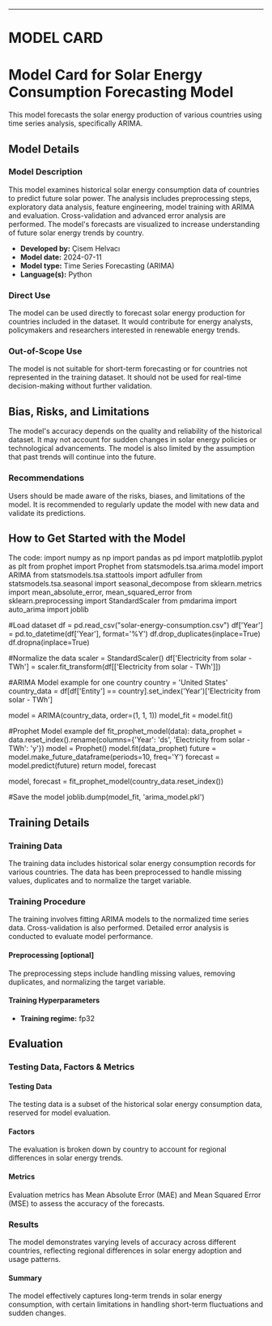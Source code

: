 ---
# MODEL CARD

# Model Card for Solar Energy Consumption Forecasting Model

This model forecasts the solar energy production of various countries using time series analysis, specifically ARIMA.

## Model Details

### Model Description

This model examines historical solar energy consumption data of countries to predict future solar power. The analysis includes preprocessing steps, exploratory data analysis, feature engineering, model training with ARIMA and evaluation. Cross-validation and advanced error analysis are performed. The model's forecasts are visualized to increase understanding of future solar energy trends by country.

- **Developed by:** Çisem Helvacı
- **Model date:** 2024-07-11
- **Model type:** Time Series Forecasting (ARIMA)
- **Language(s):** Python


### Direct Use

The model can be used directly to forecast solar energy production for countries included in the dataset. It would contribute for energy analysts, policymakers and researchers interested in renewable energy trends.

### Out-of-Scope Use

The model is not suitable for short-term forecasting or for countries not represented in the training dataset. It should not be used for real-time decision-making without further validation.

## Bias, Risks, and Limitations

The model's accuracy depends on the quality and reliability of the historical dataset. It may not account for sudden changes in solar energy policies or technological advancements. The model is also limited by the assumption that past trends will continue into the future.

### Recommendations

Users should be made aware of the risks, biases, and limitations of the model. It is recommended to regularly update the model with new data and validate its predictions.

## How to Get Started with the Model

The code:
import numpy as np
import pandas as pd
import matplotlib.pyplot as plt
from prophet import Prophet
from statsmodels.tsa.arima.model import ARIMA
from statsmodels.tsa.stattools import adfuller
from statsmodels.tsa.seasonal import seasonal_decompose
from sklearn.metrics import mean_absolute_error, mean_squared_error
from sklearn.preprocessing import StandardScaler
from pmdarima import auto_arima
import joblib

#Load dataset
df = pd.read_csv("solar-energy-consumption.csv")
df['Year'] = pd.to_datetime(df['Year'], format='%Y')
df.drop_duplicates(inplace=True)
df.dropna(inplace=True)

#Normalize the data
scaler = StandardScaler()
df['Electricity from solar - TWh'] = scaler.fit_transform(df[['Electricity from solar - TWh']])

#ARIMA Model example for one country
country = 'United States'
country_data = df[df['Entity'] == country].set_index('Year')['Electricity from solar - TWh']

model = ARIMA(country_data, order=(1, 1, 1))
model_fit = model.fit()

#Prophet Model example
def fit_prophet_model(data):
    data_prophet = data.reset_index().rename(columns={'Year': 'ds', 'Electricity from solar - TWh': 'y'})
    model = Prophet()
    model.fit(data_prophet)
    future = model.make_future_dataframe(periods=10, freq='Y')
    forecast = model.predict(future)
    return model, forecast

model, forecast = fit_prophet_model(country_data.reset_index())

#Save the model
joblib.dump(model_fit, 'arima_model.pkl')

## Training Details

### Training Data

The training data includes historical solar energy consumption records for various countries. The data has been preprocessed to handle missing values, duplicates and to normalize the target variable.

### Training Procedure

The training involves fitting ARIMA models to the normalized time series data. Cross-validation is also performed. Detailed error analysis is conducted to evaluate model performance.

#### Preprocessing [optional]

The preprocessing steps include handling missing values, removing duplicates, and normalizing the target variable.

#### Training Hyperparameters

- **Training regime:** fp32

## Evaluation

### Testing Data, Factors & Metrics

#### Testing Data

The testing data is a subset of the historical solar energy consumption data, reserved for model evaluation.

#### Factors

The evaluation is broken down by country to account for regional differences in solar energy trends.

#### Metrics

Evaluation metrics has Mean Absolute Error (MAE) and Mean Squared Error (MSE) to assess the accuracy of the forecasts.

### Results

The model demonstrates varying levels of accuracy across different countries, reflecting regional differences in solar energy adoption and usage patterns.

#### Summary

The model effectively captures long-term trends in solar energy consumption, with certain limitations in handling short-term fluctuations and sudden changes.




